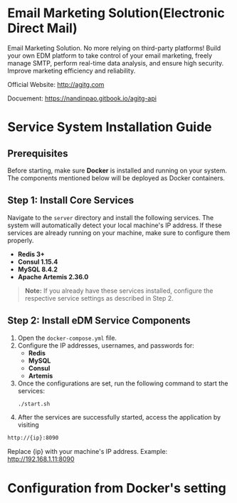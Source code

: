 # Email Marketing Solution(Electronic Direct Mail)
Email Marketing Solution. No more relying on third-party platforms! Build your own EDM platform to
        take control of your email marketing, freely manage SMTP, perform
        real-time data analysis, and ensure high security. Improve marketing
        efficiency and reliability.

Official Website: http://agitg.com

Docuement: https://nandinpao.gitbook.io/agitg-api

# Service System Installation Guide

## Prerequisites

Before starting, make sure **Docker** is installed and running on your system. The components mentioned below will be deployed as Docker containers.

## Step 1: Install Core Services

Navigate to the `server` directory and install the following services. The system will automatically detect your local machine's IP address. If these services are already running on your machine, make sure to configure them properly.

- **Redis 3+**
- **Consul 1.15.4**
- **MySQL 8.4.2**
- **Apache Artemis 2.36.0**

> **Note:** If you already have these services installed, configure the respective service settings as described in Step 2.

## Step 2: Install eDM Service Components

1. Open the `docker-compose.yml` file.
2. Configure the IP addresses, usernames, and passwords for:
   - **Redis**
   - **MySQL**
   - **Consul**
   - **Artemis**
3. Once the configurations are set, run the following command to start the services:
   ```bash
   ./start.sh
   ```
4. After the services are successfully started, access the application by visiting
```bash
http://{ip}:8090
```
Replace {ip} with your machine's IP address. Example: http://192.168.1.11:8090

# Configuration from Docker's setting
